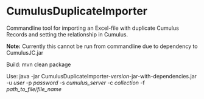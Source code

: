# CumulusDuplicateImporter
Commandline tool for importing an Excel-file with duplicate Cumulus Records and setting the relationship in Cumulus.

**Note:** Currently this cannot be run from commandline due to dependency to CumulusJC.jar 

Build: mvn clean package

Use: java -jar CumulusDuplicateImporter-*version*-jar-with-dependencies.jar -u *user* -p *password* -s *cumulus_server* -c *collection* -f *path_to_file/file_name* 
